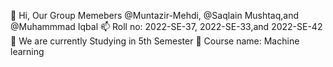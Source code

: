 👋 Hi, Our Group Memebers @Muntazir-Mehdi, @Saqlain Mushtaq,and @Muhammmad Iqbal
📫 Roll no: 2022-SE-37, 2022-SE-33,and 2022-SE-42
🌱 We are currently Studying in 5th Semester
💞️ Course name: Machine learning
